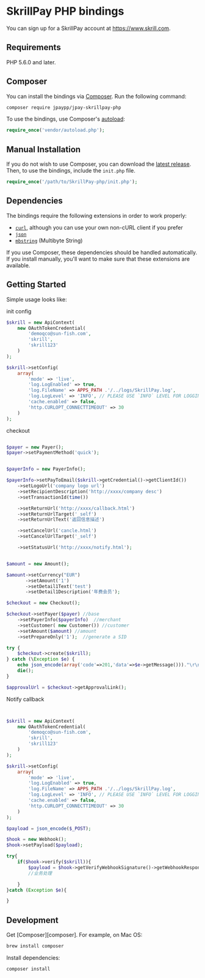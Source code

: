 # SkrillPay PHP bindings


You can sign up for a SkrillPay account at https://www.skrill.com.

## Requirements

PHP 5.6.0 and later.

## Composer

You can install the bindings via [Composer](http://getcomposer.org/). Run the following command:

```bash
composer require jpaypp/jpay-skrillpay-php
```

To use the bindings, use Composer's [autoload](https://getcomposer.org/doc/01-basic-usage.md#autoloading):

```php
require_once('vendor/autoload.php');
```

## Manual Installation

If you do not wish to use Composer, you can download the [latest release](https://github.com/SkrillPay/SkrillPay-php/releases). Then, to use the bindings, include the `init.php` file.

```php
require_once('/path/to/SkrillPay-php/init.php');
```

## Dependencies

The bindings require the following extensions in order to work properly:

- [`curl`](https://secure.php.net/manual/en/book.curl.php), although you can use your own non-cURL client if you prefer
- [`json`](https://secure.php.net/manual/en/book.json.php)
- [`mbstring`](https://secure.php.net/manual/en/book.mbstring.php) (Multibyte String)

If you use Composer, these dependencies should be handled automatically. If you install manually, you'll want to make sure that these extensions are available.

## Getting Started

Simple usage looks like:


init config 

```php
$skrill = new ApiContext(
    new OAuthTokenCredential(
        'demoqco@sun-fish.com',
        'skrill',
        'skrill123'
    )
);

$skrill->setConfig(
    array(
        'mode' => 'live',
        'log.LogEnabled' => true,
        'log.FileName' => APPS_PATH .'/../logs/SkrillPay.log',
        'log.LogLevel' => 'INFO', // PLEASE USE `INFO` LEVEL FOR LOGGING IN LIVE ENVIRONMENTS
        'cache.enabled' => false,
        'http.CURLOPT_CONNECTTIMEOUT' => 30
    )
);


```



checkout
```php

$payer = new Payer();
$payer->setPaymentMethod('quick');


$payerInfo = new PayerInfo();

$payerInfo->setPayToEmail($skrill->getCredential()->getClientId())
    ->setLogoUrl('company logo url')
    ->setRecipientDescription('http://xxxx/company desc')
    ->setTransactionId(time())

    ->setReturnUrl('http://xxxx/callback.html')
    ->setReturnUrlTarget('_self')
    ->setReturnUrlText('返回信息描述')

    ->setCancelUrl('cancle.html')
    ->setCancelUrlTarget('_self')

    ->setStatusUrl('http://xxxx/notify.html');


$amount = new Amount();

$amount->setCurrency("EUR")
       ->setAmount('1')
       ->setDetail1Text('test')
       ->setDetail1Description('年费会员');

$checkout = new Checkout();

$checkout->setPayer($payer) //base
    ->setPayerInfo($payerInfo)  //merchant
    ->setCustomer( new Customer()) //customer
    ->setAmount($amount) //amount
    ->setPrepareOnly('1');  //generate a SID

try {
    $checkout->create($skrill);
} catch (\Exception $e) {
    echo json_encode(array('code'=>201,'data'=>$e->getMessage()))."\r\n";
    die();
}

$approvalUrl = $checkout->getApprovalLink();

```

Notify callback

```php


$skrill = new ApiContext(
    new OAuthTokenCredential(
        'demoqco@sun-fish.com',
        'skrill',
        'skrill123'
    )
);

$skrill->setConfig(
    array(
        'mode' => 'live',
        'log.LogEnabled' => true,
        'log.FileName' => APPS_PATH .'/../logs/SkrillPay.log',
        'log.LogLevel' => 'INFO', // PLEASE USE `INFO` LEVEL FOR LOGGING IN LIVE ENVIRONMENTS
        'cache.enabled' => false,
        'http.CURLOPT_CONNECTTIMEOUT' => 30
    )
);

$payload = json_encode($_POST);

$hook = new Webhook();
$hook->setPayload($payload);

try{
    if($hook->verify($skrill)){
        $payload = $hook->getVerifyWebhookSignature()->getWebhookResponse();
        //业务处理

    }
}catch (Exception $e){

}
```



## Development

Get [Composer][composer]. For example, on Mac OS:

```bash
brew install composer
```

Install dependencies:

```bash
composer install
```
